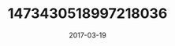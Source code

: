---
title: "1473430518997218036"
cover: "2017-03-19 06.50.27 1473430518997218036_46248401"
photo: "2017-03-19 06.50.27 1473430518997218036_46248401"
date: "2017-03-19"
type: "photo"
---